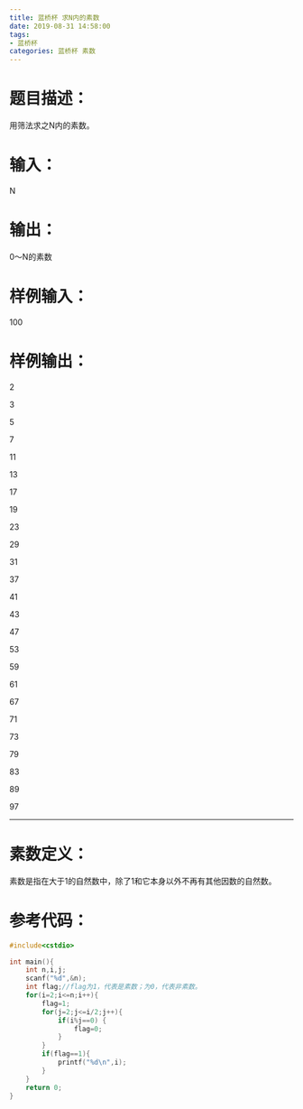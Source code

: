 ```yaml
---
title: 蓝桥杯 求N内的素数
date: 2019-08-31 14:58:00
tags:
- 蓝桥杯
categories: 蓝桥杯 素数
---
```

# 题目描述：
用筛法求之N内的素数。
# 输入：
N
# 输出：
0～N的素数
# 样例输入：
100
# 样例输出：
2

3

5

7

11

13

17

19

23

29

31

37

41

43

47

53

59

61

67

71

73

79

83

89

97
<hr/>

# 素数定义：
素数是指在大于1的自然数中，除了1和它本身以外不再有其他因数的自然数。
# 参考代码：
``` c++
#include<cstdio>

int main(){
	int n,i,j;
	scanf("%d",&n);
	int flag;//flag为1，代表是素数；为0，代表非素数。
	for(i=2;i<=n;i++){
		flag=1;
		for(j=2;j<=i/2;j++){
			if(i%j==0) {
                flag=0;
            }
		} 
		if(flag==1){
		    printf("%d\n",i);
        }
	}
	return 0;
} 
```
